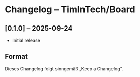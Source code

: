 # Changelog – TimInTech/Board

## [0.1.0] – 2025-09-24
- Initial release

## Format
Dieses Changelog folgt sinngemäß „Keep a Changelog“.
